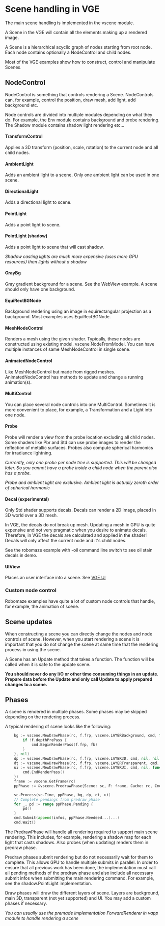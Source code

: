 # Scene handling in VGE

The main scene handling is implemented in the vscene module.

A Scene in the VGE will contain all the elements making up a rendered image.

A Scene is a hierarchical acyclic graph of nodes starting from root node.
Each node contains optionally a NodeControl and child nodes.

Most of the VGE examples show how to construct, control and manipulate Scenes.

## NodeControl

NodeControl is something that controls rendering a Scene.
NodeControls can, for example, control the position, draw mesh, add light, add background etc.

Node controls are divided into multiple modules depending on what they do.
For example, the Env module contains background and probe rendering. The Shadow module contains shadow light rendering etc...


#### TransformControl

Applies a 3D transform (position, scale, rotation) to the current node and all child nodes.

#### AmbientLight

Adds an ambient light to a scene. Only one ambient light can be used in one scene.

#### DirectionalLight

Adds a directional light to scene.

#### PointLight

Adds a point light to scene.

#### PointLight (shadow)

Adds a point light to scene that will cast shadow.

_Shadow casting lights are much more expensive (uses more GPU resources) than lights without a shadow_

#### GrayBg

Gray gradient background for a scene. See the WebView example. A scene should only have one background.

#### EquiRectBGNode

Background rendering using an image in equirectangular projection as a background. Most examples uses EquiRectBGNode.

#### MeshNodeControl

Renders a mesh using the given shader. Typically, these nodes are constructed using existing model.
vscene.NodeFromModel. You can have multiple instances of same MeshNodeControl in single scene.

#### AnimatedNodeControl

Like MeshNodeControl but made from rigged meshes. AnimatedNodeControl has methods to update and change a running animation(s).

#### MultiControl

You can place several node controls into one MultiControl.
Sometimes it is more convenient to place, for example, a Transformation and a Light into one node.

#### Probe

Probe will render a view from the probe location excluding all child nodes. Some shaders like Pbr and Std can use probe images to
render the reflection of metallic surfaces. Probes also compute spherical harmonics for irradiance lightning.

_Currently, only one probe per node tree is supported. This will be changed later. So you cannot have a probe inside a child node when the parent also has a probe._

_Probe and ambient light are exclusive. Ambient light is actually zeroth order of spherical harmonic_

#### Decal (experimental)

Only Std shader supports decals. Decals can render a 2D image, placed in 3D world over a 3D mesh.

In VGE, the decals do not break up mesh. Updating a mesh in GPU is quite expensive and not very pragmatic when you desire to animate decals.
Therefore, in VGE the decals are calculated and applied in the shader! Decals will only affect the current node and it's child nodes.

See the robomaze example with -oil command line switch to see oil stain decals in demo.

#### UIView

Places an user interface into a scene. See [VGE UI](vui.md)

### Custom node control

Robomaze examples have quite a lot of custom node controls that handle, for example, the animation of scene.

## Scene updates

When constructing a scene you can directly change the nodes and node controls of scene. However,
when you start rendering a scene it is important that you do not change the scene at same time that the rendering process in using the scene.

A Scene has an Update method that takes a function. The function will be called when it is safe to the update scene.

**You should never do any I/O or other time consuming things in an update. Prepare data before the Update and only call Update to apply prepared changes to a scene.**

## Phases

A scene is rendered in multiple phases. Some phases may be skipped depending on the rendering process.

A typical rendering of scene looks like the following:

```go
    bg := vscene.NewDrawPhase(rc, f.frp, vscene.LAYERBackground, cmd, func() {
        if !f.depthPrePass {
            cmd.BeginRenderPass(f.frp, fb)
        }
    }, nil)
    dp := vscene.NewDrawPhase(rc, f.frp, vscene.LAYER3D, cmd, nil, nil)
    dt := vscene.NewDrawPhase(rc, f.frp, vscene.LAYERTransparent, cmd, nil, nil)
    ui := vscene.NewDrawPhase(rc, f.frp, vscene.LAYERUI, cmd, nil, func() {
        cmd.EndRenderPass()
    })
    frame := vscene.GetFrame(rc)
    ppPhase := &vscene.PredrawPhase{Scene: sc, F: frame, Cache: rc, Cmd: cmd}

    sc.Process(sc.Time, ppPhase, bg, dp, dt, ui)
    // Complete pendings from predraw phase
    for _, pd := range ppPhase.Pending {
        pd()
    }
    cmd.Submit(append(infos, ppPhase.Needeed...)...)
    cmd.Wait()
```

The PredrawPhase will handle all rendering required to support main scene rendering.
This includes, for example, rendering a shadow map for each light that casts shadows.
Also probes (when updating) renders them in predraw phase.

Predraw phases submit rendering but do not necessarily wait for them to complete. This allows GPU to handle multiple submits in parallel.
In order to ensure that all previous work has been done, the implementation must call all pending methods of the predraw phase and also
include all necessary submit infos when submitting the main rendering command. For example, see the  shadow.PointLight implementation.

Draw phases will draw the different layers of scene. Layers are background, main 3D, transparent (not yet supported) and UI.
You may add a custom phases if necessary.


_You can usually use the premade implementation ForwardRenderer in vapp module to handle rendering a scene_













